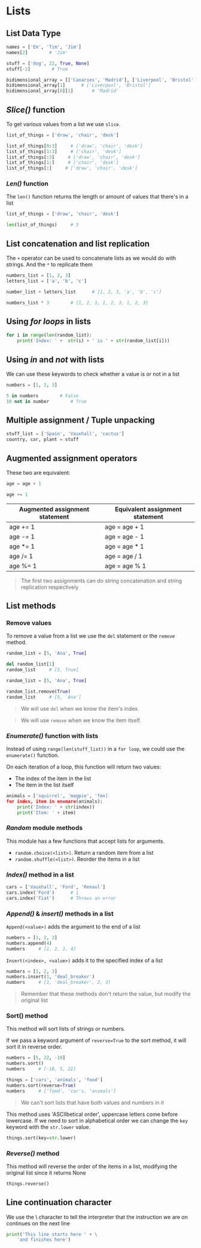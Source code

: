# Lists

## List Data Type

```python
names = ['Em', 'Tim', 'Jim']
names[2]        # 'Jim'

stuff = ['dog', 22, True, None]
stuff[-2]        # True

bidimensional_array = [['Canaries', 'Madrid'], ['Liverpool', 'Bristol']]
bidimensional_array[1]      # ['Liverpool', 'Bristol']
bidimensional_array[0][1]       # 'Madrid'
```

## *Slice()* function

To get various values from a list we use `slice`.

```python
list_of_things = ['draw', 'chair', 'desk']

list_of_things[0:3]     # ['draw', 'chair', 'desk']
list_of_things[1:3]     # ['chair', 'desk']
list_of_things[:3]     # ['draw', 'chair', 'desk']
list_of_things[1:]     # ['chair', 'desk']
list_of_things[:]     # ['draw', 'chair', 'desk']
```

### *Len()* function

The `len()` function returns the length or amount of values that there's in a list

```python
list_of_things = ['draw', 'chair', 'desk']

len(list_of_things)     # 3
```

## List concatenation and list replication

The `+` operator can be used to concatenate lists as we would do with strings. And the `*` to replicate them

```python
numbers_list = [1, 2, 3]
letters_list = ['a', 'b', 'c']

number_list + letters_list      # [1, 2, 3, 'a', 'b', 'c']

numbers_list * 3        # [1, 2, 3, 1, 2, 3, 1, 2, 3] 
```

## Using *for loops* in lists

```python
for i in range(len(random_list):
    print('Index: ' +  str(i) + ' is ' + str(random_list[i]))
```

## Using *in* and *not* with lists

We can use these keywords to check whether a value is or not in a list

```python
numbers = [1, 2, 3]

5 in numbers        # False
10 not in number        # True
```

## Multiple assignment / Tuple unpacking

```python
stuff_list = ['Spain', 'Vauxhall', 'cactus']
country, car, plant = stuff
```

## Augmented assignment operators

These two are equivalent:

```python
age = age + 1

age += 1
```

| Augmented assignment statement | Equivalent assignment statement |
|--------------------------------|---------------------------------|
| age += 1                       | age = age + 1                   |
| age -= 1                       | age = age - 1                   |
| age *= 1                       | age = age * 1                   |
| age /= 1                       | age = age / 1                   |
| age %= 1                       | age = age % 1                   |

> The first two assignments can do string concatenation and string replication respectively

## List methods

### Remove values

To remove a value from a list we use the `del` statement or the `remove` method.

```python
random_list = [5, 'Ana', True]

del random_list[1]
random_list     # [5, True]
```

```python
random_list = [5, 'Ana', True]

random_list.remove(True)
random_list     # [5, 'Ana']
```

> We will use `del` when we know the item's index.
  
> We will use `remove` when we know the item itself. 

### *Enumerate()* function with lists

Instead of using `range(len(stuff_list))` in a `for loop`, we could use the `enumerate()` function. 

On each iteration of a loop, this function will return two values:
- The index of the item in the list
- The item in the list itself

```python
animals = ['squirrel', 'magpie', 'fox]
for index, item in enumare(animals):
    print('Index: ' + str(index))
    print('Item: ' + item)
```

### *Random* module methods

This module has a few functions that accept lists for arguments.

- `random.choice(<list>)`. Return a random item from a list
- `random.shuffle(<list>)`.  Reorder the items in a list

### *Index()* method in a list

```python
cars = ['Vauxhall', 'Ford', 'Renaul']
cars.index('Ford')      # 1
cars.index('Fiat')      # Throws an error
```

### *Append()* & *insert()* methods in a list

`Append(<value>)` adds the argument to the end of a list

```python
numbers = [1, 2, 3]
numbers.append(4)
numbers     # [1, 2, 3, 4]
```

`Insert(<index>, <value>)` adds it to the specified index of a list

```python
numbers = [1, 2, 3]
numbers.insert(1, 'deal_breaker')
numbers     # [1, 'deal_breaker', 2, 3]
```

> Remember that these methods don't return the value, but modify the original list

### Sort() method 

This method will sort lists of strings or numbers.

If we pass a keyword argument of `reverse=True` to the sort method, it will sort it in reverse order.

```python
numbers = [5, 22, -10]
numbers.sort()
numbers     # [-10, 5, 22]
```

```python
things = ['cars', 'animals', 'food']
numbers.sort(reverse=True)
numbers     # ['food', 'car's, 'animals']
```

> We can't sort lists that have both values and numbers in it

This method uses 'ASCIIbetical order', uppercase letters come before lowercase. If we need to sort in alphabetical order we can change the `key` keyword with the `str.lower` value.

```python
things.sort(key=str.lower)
```

### *Reverse()* method

This method will reverse the order of the items in a list, modifying the original list since it returns None

```python
things.reverse()
```

## Line continuation character

We use the \ character to tell the interpreter that the instruction we are on continues on the next line

```python
print('This line starts here ' + \
    'and finishes here')
```
